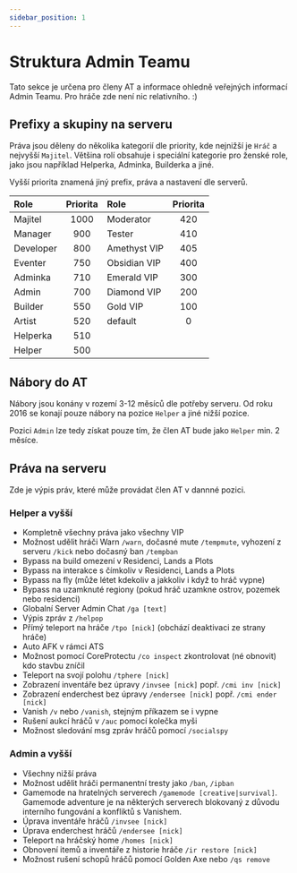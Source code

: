 ```yaml
---
sidebar_position: 1
---
```


# Struktura Admin Teamu
Tato sekce je určena pro členy AT a informace ohledně veřejných informací Admin Teamu. Pro hráče zde není nic relativního. :)

## Prefixy a skupiny na serveru
Práva jsou děleny do několika kategorií dle priority, kde nejnižší je `Hráč` a nejvyšší `Majitel`. Většina rolí obsahuje i speciální kategorie pro ženské role, jako jsou například Helperka, Adminka, Builderka a jiné.

Vyšší priorita znamená jiný prefix, práva a nastavení dle serverů.

| Role | Priorita | Role | Priorita |
| :---- | :-----: | :----- | :------: |
| Majitel | 1000 | Moderator | 420 |
| Manager | 900 | Tester | 410 |
| Developer | 800 | Amethyst VIP | 405 |
| Eventer | 750 | Obsidian VIP | 400 |
| Adminka | 710 | Emerald VIP | 300 |
| Admin | 700 | Diamond VIP | 200 |
| Builder | 550 | Gold VIP | 100 |
| Artist | 520 | default | 0 |
| Helperka | 510 |
| Helper | 500 |

## Nábory do AT
Nábory jsou konány v rozemí 3-12 měsíců dle potřeby serveru. Od roku 2016 se konají pouze nábory na pozice `Helper` a jiné nižší pozice.

Pozici `Admin` lze tedy získat pouze tím, že člen AT bude jako `Helper` min. 2 měsíce.

## Práva na serveru
Zde je výpis práv, které může provádat člen AT v dannné pozici.

### Helper a vyšší
- Kompletně všechny práva jako všechny VIP
- Možnost udělit hráči Warn `/warn`, dočasné mute `/tempmute`, vyhození z serveru `/kick` nebo dočasný ban `/tempban`
- Bypass na build omezení v Residenci, Lands a Plots
- Bypass na interakce s čímkoliv v Residenci, Lands a Plots
- Bypass na fly (může létet kdekoliv a jakkoliv i když to hráč vypne)
- Bypass na uzamknuté regiony (pokud hráč uzamkne ostrov, pozemek nebo residenci)
- Globalní Server Admin Chat `/ga [text]`
- Výpis zpráv z `/helpop`
- Přímý teleport na hráče `/tpo [nick]` (obchází deaktivaci ze strany hráče)
- Auto AFK v rámci ATS
- Možnost pomocí CoreProtectu `/co inspect` zkontrolovat (né obnovit) kdo stavbu zníčil
- Teleport na svojí polohu `/tphere [nick]`
- Zobrazení inventáře bez úpravy `/invsee [nick]` popř. `/cmi inv [nick]`
- Zobrazení enderchest bez úpravy `/endersee [nick]` popř. `/cmi ender [nick]`
- Vanish `/v` nebo `/vanish`, stejným příkazem se i vypne
- Rušení aukcí hráčů v `/auc` pomocí kolečka myši
- Možnost sledování msg zpráv hráčů pomocí `/socialspy`

### Admin a vyšší
- Všechny nižší práva
- Možnost udělit hráči permanentní tresty jako `/ban`, `/ipban`
- Gamemode na hratelných serverech `/gamemode [creative|survival]`. Gamemode adventure je na některých serverech blokovaný z důvodu interního fungování a konfliktů s Vanishem.
- Úprava inventáře hráčů `/invsee [nick]`
- Úprava enderchest hráčů `/endersee [nick]`
- Teleport na hráčský home `/homes [nick]`
- Obnovení itemů a inventáře z historie hráče `/ir restore [nick]`
- Možnost rušení schopů hráčů pomocí Golden Axe nebo `/qs remove`